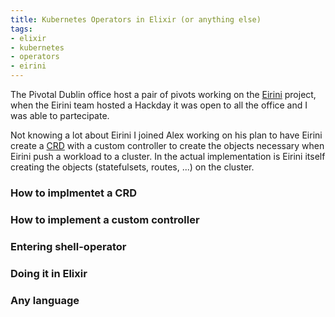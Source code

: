 ```yaml
---
title: Kubernetes Operators in Elixir (or anything else)
tags:
- elixir
- kubernetes
- operators
- eirini
---
```


The Pivotal Dublin office host a pair of pivots working on the [Eirini](https://www.cloudfoundry.org/project-eirini/) project, when the Eirini team hosted a Hackday it was open to all the office and I was able to partecipate.

Not knowing a lot about Eirini I joined Alex working on his plan to have Eirini create a [CRD](https://kubernetes.io/docs/concepts/extend-kubernetes/api-extension/custom-resources/) with a custom controller to create the objects necessary when Eirini push a workload to a cluster. In the actual implementation is Eirini itself creating the objects (statefulsets, routes, ...) on the cluster.

### How to implmentet a CRD

### How to implement a custom controller

### Entering shell-operator

### Doing it in Elixir

### Any language
